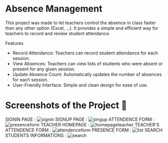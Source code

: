 # Absence Management
This project was made to let teachers control the absence in class faster than any other option (Excel, ...). It provides a simple and efficient way for teachers to record and review student attendance.

Features
- Record Attendance: Teachers can record student attendance for each session.
- View Absences: Teachers can view lists of students who were absent or present for any given session.
- Update Absence Count: Automatically updates the number of absences for each session.
- User-Friendly Interface: Simple and clean design for ease of use.


# Screenshots of the Project 📸 
  SIGNIN PAGE :
    ![signin](https://github.com/9IlyAss/Absence_Management/assets/154934525/63104619-5e88-45ae-a0a0-bd27da3e8d68)
  SIGNUP PAGE :
    ![singup](https://github.com/9IlyAss/Absence_Management/assets/154934525/9db9a2da-31ad-44ca-b028-06afe1f1ab95)
  ATTENDENCE FORM :
    ![presenceform](https://github.com/9IlyAss/Absence_Management/assets/154934525/83f6b16d-ed16-4b6f-9509-8eec8d6b61e9)
  TEACHER HOMEPAGE :
    ![homepageteacher](https://github.com/9IlyAss/Absence_Management/assets/154934525/084a8055-7580-4e62-96b9-c3deadb7b255)
  TEACHER'S ATTENDENCE FORM :
    ![attendenceform](https://github.com/9IlyAss/Absence_Management/assets/154934525/886b5854-da72-4b1b-abff-49802b87e44e)
  PRESENCE FORM : 
    ![list](https://github.com/9IlyAss/Absence_Management/assets/154934525/6651eb62-c3c2-44ec-a418-70c8b804b32f)
  SEARCH STUDENTS INFORMATIONS :
    ![search](https://github.com/9IlyAss/Absence_Management/assets/154934525/cf141337-fa19-4e49-ab99-a06787c83165)



